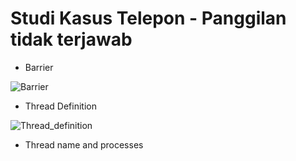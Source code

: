 # Studi Kasus Telepon - Panggilan tidak terjawab
* Barrier

![Barrier](https://github.com/kerjabhakti/SisterAryo/assets/56922640/aafcf016-54f2-44fe-86f4-fd45552d3738)

* Thread Definition

![Thread_definition](https://github.com/kerjabhakti/SisterAryo/assets/56922640/98624efd-424e-4b6a-89bc-db72c6beae7f)

* Thread name and processes


